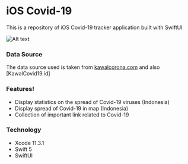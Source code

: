 # iOS Covid-19
This is a repository of iOS Covid-19 tracker application built with SwiftUI

![Alt text](https://github.com/dwirandyh/ios-covid19-id/blob/master/screenshot/screenshot.png?raw=true)

### Data Source
The data source used is taken from [kawalcorona.com](https://kawalcorona.com/) and also [KawalCovid19.id]

### Features!

  - Display statistics on the spread of Covid-19 viruses (Indonesia)
  - Display spread of Covid-19 in map (Indonesia)
  - Collection of important link related to Covid-19

### Technology
 - Xcode 11.3.1
 - Swift 5
 - SwiftUI
